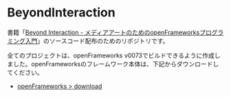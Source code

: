 BeyondInteraction
=================

書籍「[Beyond Interaction - メディアアートのためのopenFrameworksプログラミング入門](http://www.bnn.co.jp/books/title_index/web/beyond_interaction_openframewo.html)」のソースコード配布のためのリポジトリです。

全てのプロジェクトは、openFrameworks v0073でビルドできるように作成しました。openFrameworksのフレームワーク本体は、下記からダウンロードしてください。

* [openFrameworks > download](http://www.openframeworks.cc/download/)
